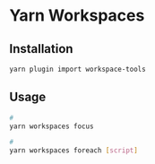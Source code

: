 # Yarn Workspaces

<!--
https://github.com/sushiswap/config
https://github.com/correttojs/next-monorepo
https://github.com/belgattitude/nextjs-monorepo-example
-->

## Installation

```sh
yarn plugin import workspace-tools
```

## Usage

```sh
#
yarn workspaces focus

#
yarn workspaces foreach [script]
```
